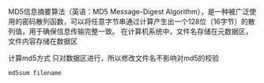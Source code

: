 MD5信息摘要算法（英语：MD5 Message-Digest Algorithm），是一种被广泛使用的密码散列函数，可以将任意字节串通过计算产生出一个128位（16字节）的散列值，用于确保信息传输完整一致。
在计算机系统中，文件名存储在元数据区，文件内容存储在数据区

计算md5方式  只对数据区进行，所以修改文件名不影响对md5的校验

```shell
md5sum filename
```

